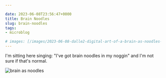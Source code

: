 ```yaml
---

date: 2023-06-08T23:56:47+0000
title: Brain Noodles
slug: brain-noodles
tags:
- microblog

# images: [/images/2023-06-08-dalle2-digital-art-of-a-brain-as-noodles-medium.png]
---
```


I'm sitting here singing: "I've got brain noodles in my noggin" and I'm not sure if that's normal.

![brain as noodles](/images/2023-06-08-dalle2-digital-art-of-a-brain-as-noodles-medium.png "brain as noodles by DALLE2")
